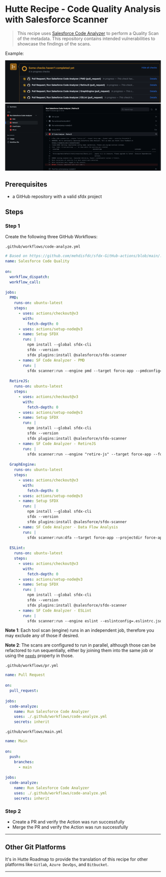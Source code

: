 # Hutte Recipe - Code Quality Analysis with Salesforce Scanner

> This recipe uses [Salesforce Code Analyzer](https://forcedotcom.github.io/sfdx-scanner/) to perform a Quality Scan of the metadata. This repository contains intended vulnerabilities to showcase the findings of the scans.

Example:

![](./documentation/prScan.png)
![](./documentation/retireJsFinding.png)


## Prerequisites

- a GitHub repository with a valid sfdx project

## Steps

### Step 1

Create the following three GitHub Workflows:

`.github/workflows/code-analyze.yml`

```yaml
# Based on https://github.com/mehdisfdc/sfdx-GitHub-actions/blob/main/.github/workflows/main.yml
name: Salesforce Code Quality

on:
  workflow_dispatch:
  workflow_call:

jobs:
  PMD:
    runs-on: ubuntu-latest
    steps:
      - uses: actions/checkout@v3
        with:
          fetch-depth: 0
      - uses: actions/setup-node@v3
      - name: Setup SFDX
        run: |
          npm install --global sfdx-cli
          sfdx --version
          sfdx plugins:install @salesforce/sfdx-scanner
      - name: SF Code Analyzer - PMD
        run: |
          sfdx scanner:run --engine pmd --target force-app --pmdconfig=pmd/ruleset.xml --format table --severity-threshold 3
      
  RetireJS:
    runs-on: ubuntu-latest
    steps:
      - uses: actions/checkout@v3
        with:
          fetch-depth: 0
      - uses: actions/setup-node@v3
      - name: Setup SFDX
        run: |
          npm install --global sfdx-cli
          sfdx --version
          sfdx plugins:install @salesforce/sfdx-scanner 
      - name: SF Code Analyzer - RetireJS
        run: |
          sfdx scanner:run --engine "retire-js" --target force-app --format table --severity-threshold 3 
      
  GraphEngine:
    runs-on: ubuntu-latest
    steps:
      - uses: actions/checkout@v3
        with:
          fetch-depth: 0
      - uses: actions/setup-node@v3
      - name: Setup SFDX
        run: |
          npm install --global sfdx-cli
          sfdx --version
          sfdx plugins:install @salesforce/sfdx-scanner 
      - name: SF Code Analyzer - Data Flow Analysis
        run: |
          sfdx scanner:run:dfa --target force-app --projectdir force-app --format table --severity-threshold 3

  ESLint:
    runs-on: ubuntu-latest
    steps:
      - uses: actions/checkout@v3
        with:
          fetch-depth: 0
      - uses: actions/setup-node@v3
      - name: Setup SFDX
        run: |
          npm install --global sfdx-cli
          sfdx --version
          sfdx plugins:install @salesforce/sfdx-scanner
      - name: SF Code Analyzer - ESLint
        run: |
          sfdx scanner:run --engine eslint --eslintconfig=.eslintrc.json --target "force-app/**/*.js" --format table --severity-threshold 3
```
**Note 1**: Each tool scan (engine) runs in an independent job, therefore you may exclude any of those if desired.

**Note 2**: The scans are configured to run in parallel, although those can be refactored to run sequentially, either by joining them into the same job or using the [`needs`](https://docs.github.com/en/actions/using-jobs/using-jobs-in-a-workflow#defining-prerequisite-jobs) property in those.


`.github/workflows/pr.yml`

```yaml
name: Pull Request

on:
  pull_request:

jobs:
  code-analyze:
    name: Run Salesforce Code Analyzer
    uses: ./.github/workflows/code-analyze.yml
    secrets: inherit
```

`.github/workflows/main.yml`

```yaml
name: Main

on:
  push:
    branches:
      - main

jobs:
  code-analyze:
    name: Run Salesforce Code Analyzer
    uses: ./.github/workflows/code-analyze.yml
    secrets: inherit
```

### Step 2

- Create a PR and verify the Action was run successfully
- Merge the PR and verify the Action was run successfully

****
## Other Git Platforms

It's in Hutte Roadmap to provide the translation of this recipe for other platforms like `Gitlab`, `Azure DevOps`, and `Bitbucket`.

****
